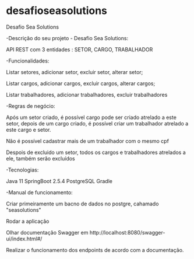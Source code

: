 # desafioseasolutions
Desafio Sea Solutions


-Descrição do seu projeto - Desafio Sea Solutions:

API REST com 3 entidades : SETOR, CARGO, TRABALHADOR

-Funcionalidades:

Listar setores, adicionar setor, excluir setor, alterar setor;

Listar cargos, adicionar cargos, excluir cargos, alterar cargos;

Listar trabalhadores, adicionar trabalhadores, excluir trabalhadores

-Regras de negócio:

Após um setor criado, é possível cargo pode ser criado atrelado a este setor, depois de um cargo criado, é possível criar um trabalhador atrelado a este cargo e setor.

Não é possível cadastrar mais de um trabalhador com o mesmo cpf

Despois de excluido um setor, todos os cargos e trabalhadores atrelados a ele, também serão excluídos

-Tecnologias:

Java 11
SpringBoot 2.5.4
PostgreSQL
Gradle

-Manual de funcionamento:

Criar primeiramente um bacno de dados no postgre, cahamado "seasolutions"

Rodar a aplicação

Olhar documentação Swagger em http://localhost:8080/swagger-ui/index.html#/

Realizar o funcionamento dos endpoints de acordo com a documentação.






